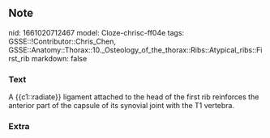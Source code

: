 ## Note
nid: 1661020712467
model: Cloze-chrisc-ff04e
tags: GSSE::!Contributor::Chris_Chen, GSSE::Anatomy::Thorax::10._Osteology_of_the_thorax::Ribs::Atypical_ribs::First_rib
markdown: false

### Text
<div class='toggle'>
  A {{c1::radiate}} ligament attached to the head of the first rib
  reinforces the anterior part of the capsule of its synovial joint
  with the T1 vertebra.
</div>

### Extra

